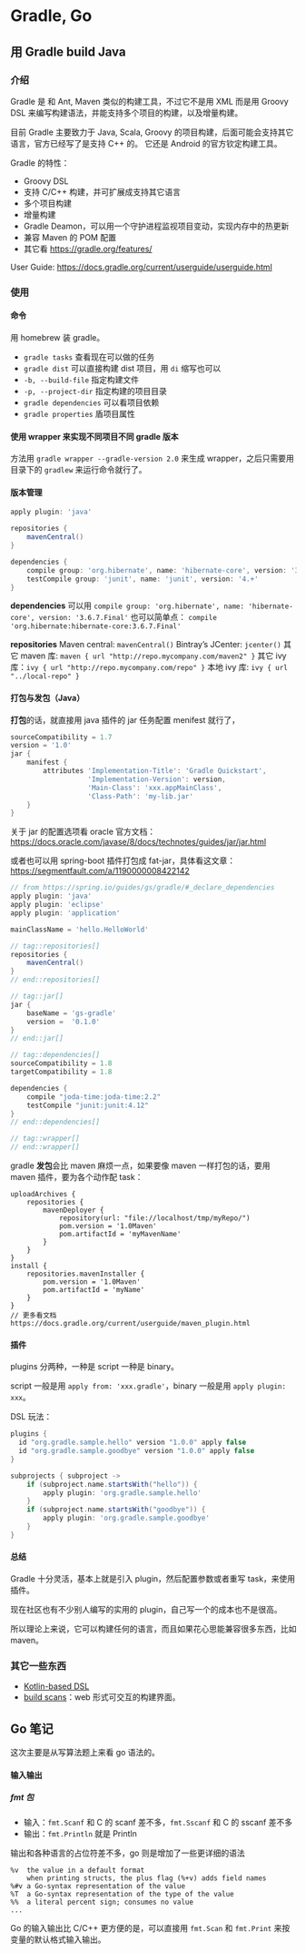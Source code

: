 # Gradle, Go



## 用 Gradle build Java

### 介绍

Gradle 是 和 Ant, Maven 类似的构建工具，不过它不是用 XML 而是用 Groovy DSL 来编写构建语法，并能支持多个项目的构建，以及增量构建。

目前 Gradle 主要致力于 Java, Scala, Groovy 的项目构建，后面可能会支持其它语言，官方已经写了是支持 C++ 的。
它还是 Android 的官方钦定构建工具。

Gradle 的特性：

- Groovy DSL
- 支持 C/C++ 构建，并可扩展成支持其它语言
- 多个项目构建
- 增量构建
- Gradle Deamon，可以用一个守护进程监视项目变动，实现内存中的热更新
- 兼容 Maven 的 POM 配置
- 其它看 https://gradle.org/features/

User Guide: https://docs.gradle.org/current/userguide/userguide.html


### 使用

#### 命令

用 homebrew 装 gradle。

- `gradle tasks` 查看现在可以做的任务
- `gradle dist` 可以直接构建 dist 项目，用 `di` 缩写也可以
- `-b, --build-file` 指定构建文件
- `-p, --project-dir`  指定构建的项目目录
- `gradle dependencies` 可以看项目依赖
- `gradle properties` 盾项目属性

#### 使用 wrapper 来实现不同项目不同 gradle 版本

方法用 `gradle wrapper --gradle-version 2.0` 来生成 wrapper，之后只需要用目录下的 `gradlew` 来运行命令就行了。

#### 版本管理

```groovy
apply plugin: 'java'

repositories {
    mavenCentral()
}

dependencies {
    compile group: 'org.hibernate', name: 'hibernate-core', version: '3.6.7.Final'
    testCompile group: 'junit', name: 'junit', version: '4.+'
}
```

**dependencies** 
可以用 `compile group: 'org.hibernate', name: 'hibernate-core', version: '3.6.7.Final'` 
也可以简单点： `compile 'org.hibernate:hibernate-core:3.6.7.Final'`

**repositories** 
Maven central: `mavenCentral()`
Bintray’s JCenter: `jcenter()`
其它 maven 库: `maven { url "http://repo.mycompany.com/maven2" }`
其它 ivy 库：`ivy { url "http://repo.mycompany.com/repo" }`
本地 ivy 库: `ivy { url "../local-repo" }`

#### 打包与发包（Java）

**打包**的话，就直接用 java 插件的 jar 任务配置 menifest 就行了，

```groovy
sourceCompatibility = 1.7
version = '1.0'
jar {
    manifest {
        attributes 'Implementation-Title': 'Gradle Quickstart',
                   'Implementation-Version': version,
                   'Main-Class': 'xxx.appMainClass',
                   'Class-Path': 'my-lib.jar'
    }
}
```

关于 jar 的配置选项看 oracle 官方文档：https://docs.oracle.com/javase/8/docs/technotes/guides/jar/jar.html

或者也可以用 spring-boot 插件打包成 fat-jar，具体看这文章：https://segmentfault.com/a/1190000008422142

```groovy
// from https://spring.io/guides/gs/gradle/#_declare_dependencies
apply plugin: 'java'
apply plugin: 'eclipse'
apply plugin: 'application'

mainClassName = 'hello.HelloWorld'

// tag::repositories[]
repositories {
    mavenCentral()
}
// end::repositories[]

// tag::jar[]
jar {
    baseName = 'gs-gradle'
    version =  '0.1.0'
}
// end::jar[]

// tag::dependencies[]
sourceCompatibility = 1.8
targetCompatibility = 1.8

dependencies {
    compile "joda-time:joda-time:2.2"
    testCompile "junit:junit:4.12"
}
// end::dependencies[]

// tag::wrapper[]
// end::wrapper[]
```



gradle **发包**会比 maven 麻烦一点，如果要像 maven 一样打包的话，要用 maven 插件，要为各个动作配 task：

```
uploadArchives {
    repositories {
        mavenDeployer {
            repository(url: "file://localhost/tmp/myRepo/")
            pom.version = '1.0Maven'
            pom.artifactId = 'myMavenName'
        }
    }
}
install {
    repositories.mavenInstaller {
        pom.version = '1.0Maven'
        pom.artifactId = 'myName'
    }
}
// 更多看文档 https://docs.gradle.org/current/userguide/maven_plugin.html
```

#### 插件

plugins 分两种，一种是 script 一种是 binary。

script 一般是用 `apply from: 'xxx.gradle'`，binary 一般是用 `apply plugin: xxx`。

DSL  玩法：

```groovy
plugins {
  id "org.gradle.sample.hello" version "1.0.0" apply false
  id "org.gradle.sample.goodbye" version "1.0.0" apply false
}

subprojects { subproject ->
    if (subproject.name.startsWith("hello")) {
        apply plugin: 'org.gradle.sample.hello'
    }
    if (subproject.name.startsWith("goodbye")) {
        apply plugin: 'org.gradle.sample.goodbye'
    }
}
```

#### 总结

Gradle 十分灵活，基本上就是引入 plugin，然后配置参数或者重写 task，来使用插件。

现在社区也有不少别人编写的实用的 plugin，自己写一个的成本也不是很高。

所以理论上来说，它可以构建任何的语言，而且如果花心思能兼容很多东西，比如 maven。

### 其它一些东西

- [Kotlin-based DSL](https://github.com/gradle/kotlin-dsl) 
- [build scans](https://gradle.com/build-scans)：web 形式可交互的构建界面。

## Go 笔记

这次主要是从写算法题上来看 go 语法的。

#### 输入输出

##### fmt 包

- 输入：`fmt.Scanf` 和 C 的 scanf 差不多，`fmt.Sscanf` 和 C 的 sscanf 差不多
- 输出：`fmt.Println` 就是 Println

输出和各种语言的占位符差不多，go 则是增加了一些更详细的语法

```
%v	the value in a default format
	when printing structs, the plus flag (%+v) adds field names
%#v	a Go-syntax representation of the value
%T	a Go-syntax representation of the type of the value
%%	a literal percent sign; consumes no value
...
```

Go 的输入输出比 C/C++ 更方便的是，可以直接用 `fmt.Scan` 和 `fmt.Print` 来按变量的默认格式输入输出。

